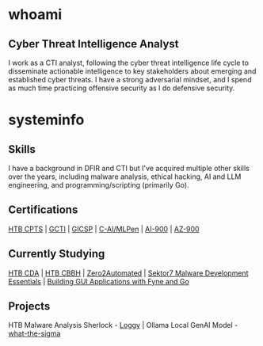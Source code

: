 # whoami

## Cyber Threat Intelligence Analyst
I work as a CTI analyst, following the cyber threat intelligence life cycle to disseminate actionable intelligence to key stakeholders about emerging and established cyber threats. I have a strong adversarial mindset, and I spend as much time practicing offensive security as I do defensive security.

# systeminfo

## Skills
I have a background in DFIR and CTI but I've acquired multiple other skills over the years, including malware analysis, ethical hacking, AI and LLM engineering, and programming/scripting (primarily Go). 

## Certifications 
[HTB CPTS](https://academy.hackthebox.com/preview/certifications/htb-certified-penetration-testing-specialist) | [GCTI](https://www.giac.org/certifications/cyber-threat-intelligence-gcti/) | [GICSP](https://www.giac.org/certifications/global-industrial-cyber-security-professional-gicsp/) | [C-AI/MLPen](https://secops.group/product/certified-ai-ml-pentester/) | [AI-900](https://learn.microsoft.com/en-us/credentials/certifications/azure-ai-fundamentals/?practice-assessment-type=certification) | [AZ-900](https://learn.microsoft.com/en-us/credentials/certifications/azure-fundamentals/?practice-assessment-type=certification)

## Currently Studying
[HTB CDA](https://academy.hackthebox.com/preview/certifications/htb-certified-defensive-security-analyst) | [HTB CBBH](https://academy.hackthebox.com/preview/certifications/htb-certified-bug-bounty-hunter) | [Zero2Automated](https://courses.zero2auto.com/adv-malware-analysis-course) | [Sektor7 Malware Development Essentials](https://institute.sektor7.net/red-team-operator-malware-development-essentials) | [Building GUI Applications with Fyne and Go](https://www.udemy.com/course/building-gui-applications-with-fyne-and-go-golang/?srsltid=AfmBOorwqN0-BHQLgww_1ks7hk52Z6suxTJv5zJgKA6GiUQ9-Dl40SVk)

## Projects
HTB Malware Analysis Sherlock - [Loggy](https://app.hackthebox.com/sherlocks/Loggy) | Ollama Local GenAI Model - [what-the-sigma](https://ollama.com/grepStrength/what-the-sigma)
